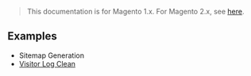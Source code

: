 <blockquote class="important">This documentation is for Magento 1.x. For Magento 2.x, see <a href="https://docs.nickolasburr.com/magento/extensions/2.x/magecroncloudfunctions/latest/">here</a>.</blockquote>

## Examples

- Sitemap Generation
- [Visitor Log Clean](https://docs.nickolasburr.com/magento/extensions/1.x/magecroncloudfunctions/latest/examples/visitor_log_clean/)
